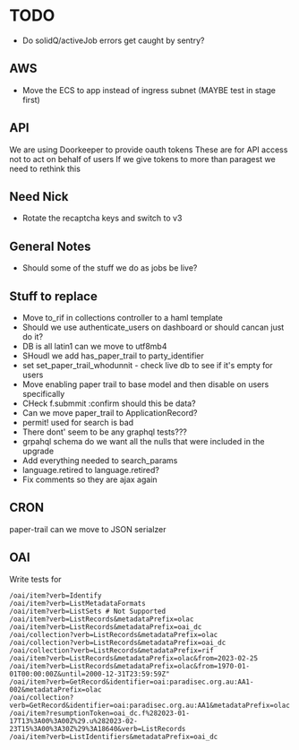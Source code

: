 # TODO

* Do solidQ/activeJob errors get caught by sentry?

## AWS

* Move the ECS to app instead of ingress subnet (MAYBE test in stage first)

## API

We are using Doorkeeper to provide oauth tokens
These are for API access not to act on behalf of users
If we give tokens to more than paragest we need to rethink this

## Need Nick

* Rotate the recaptcha keys and switch to v3

## General Notes

* Should some of the stuff we do as jobs be live?

## Stuff to replace

* Move to_rif in collections controller to a haml template
* Should we use authenticate_users on dashboard or should cancan just do it?
* DB is all latin1 can we move to utf8mb4
* SHoudl we add has_paper_trail to party_identifier
* set set_paper_trail_whodunnit - check live db to see if it's empty for users
* Move enabling paper trail to base model and then disable on users specifically
* CHeck f.submmit :confirm should this be data?
* Can we move paper_trail to ApplicationRecord?
* permit! used for search is bad
* There dont' seem to be any graphql tests???
* grpahql schema do we want all the nulls that were included in the upgrade
* Add everything needed to search_params
* language.retired to language.retired?
* Fix comments so they are ajax again

## CRON

paper-trail can we move to JSON serialzer

## OAI

Write tests for

```
/oai/item?verb=Identify
/oai/item?verb=ListMetadataFormats
/oai/item?verb=ListSets # Not Supported
/oai/item?verb=ListRecords&metadataPrefix=olac
/oai/item?verb=ListRecords&metadataPrefix=oai_dc
/oai/collection?verb=ListRecords&metadataPrefix=olac
/oai/collection?verb=ListRecords&metadataPrefix=oai_dc
/oai/collection?verb=ListRecords&metadataPrefix=rif
/oai/item?verb=ListRecords&metadataPrefix=olac&from=2023-02-25
/oai/item?verb=ListRecords&metadataPrefix=olac&from=1970-01-01T00:00:00Z&until=2000-12-31T23:59:59Z"
/oai/item?verb=GetRecord&identifier=oai:paradisec.org.au:AA1-002&metadataPrefix=olac
/oai/collection?verb=GetRecord&identifier=oai:paradisec.org.au:AA1&metadataPrefix=olac
/oai/item?resumptionToken=oai_dc.f%282023-01-17T13%3A00%3A00Z%29.u%282023-02-23T15%3A00%3A30Z%29%3A18640&verb=ListRecords
/oai/item?verb=ListIdentifiers&metadataPrefix=oai_dc
```
